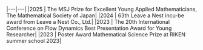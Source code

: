 
|---|---|
|2025 | The MSJ Prize for Excellent Young Applied Mathematicians, The Mathematical Society of Japan|
|2024 | 63th Leave a Nest incu-be award from Leave a Nest Co., Ltd.|
|2023 | The 20th International Conference on Flow Dynamics Best Presentation Award for Young Researcher|
|2023 | Poster Award Mathematical Science Prize at RIKEN summer school 2023|
